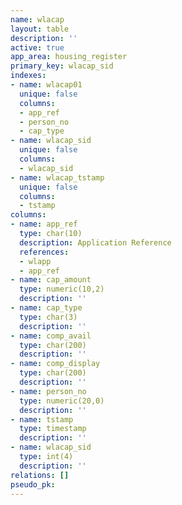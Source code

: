 ```yaml
---
name: wlacap
layout: table
description: ''
active: true
app_area: housing_register
primary_key: wlacap_sid
indexes:
- name: wlacap01
  unique: false
  columns:
  - app_ref
  - person_no
  - cap_type
- name: wlacap_sid
  unique: false
  columns:
  - wlacap_sid
- name: wlacap_tstamp
  unique: false
  columns:
  - tstamp
columns:
- name: app_ref
  type: char(10)
  description: Application Reference
  references:
  - wlapp
  - app_ref
- name: cap_amount
  type: numeric(10,2)
  description: ''
- name: cap_type
  type: char(3)
  description: ''
- name: comp_avail
  type: char(200)
  description: ''
- name: comp_display
  type: char(200)
  description: ''
- name: person_no
  type: numeric(20,0)
  description: ''
- name: tstamp
  type: timestamp
  description: ''
- name: wlacap_sid
  type: int(4)
  description: ''
relations: []
pseudo_pk: 
---
```


